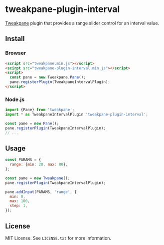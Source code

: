 # tweakpane-plugin-interval
[Tweakpane][tweakpane] plugin that provides a range slider control for an interval value.


## Install


### Browser
```html
<script src="tweakpane.min.js"></script>
<scirpt src="tweakpane-plugin-interval.min.js"></script>
<script>
  const pane = new Tweakpane.Pane();
  pane.registerPlugin(TweakpaneIntervalPlugin);
</script>
```


### Node.js
```js
import {Pane} from 'tweakpane';
import * as TweakpaneIntervalPlugin 'tweakpane-plugin-interval';

const pane = new Pane();
pane.registerPlugin(TweakpaneIntervalPlugin);
// ...
```


## Usage
```js
const PARAMS = {
  range: {min: 20, max: 80},
};

const pane = new Tweakpane();
pane.registerPlugin(TweakpaneIntervalPlugin);

pane.addInput(PARAMS, 'range', {
  min: 0,
  max: 100,
  step: 1,
});
```


## License
MIT License. See `LICENSE.txt` for more information.


[tweakpane]: https://github.com/cocopon/tweakpane/
